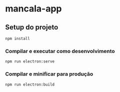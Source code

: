 # mancala-app

## Setup do projeto
```
npm install
```

### Compilar e executar como desenvolvimento
```
npm run electron:serve
```

### Compilar e minificar para produção
```
npm run electron:build
```
